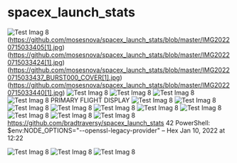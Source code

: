 # spacex_launch_stats
 
![Test Imag 8](https://github.com/mosesnova/spacex_launch_stats/blob/master/space.jpg)
(https://github.com/mosesnova/spacex_launch_stats/blob/master/IMG20220715033405[1].jpg)
(https://github.com/mosesnova/spacex_launch_stats/blob/master/IMG20220715033424[1].jpg)
(https://github.com/mosesnova/spacex_launch_stats/blob/master/IMG20220715033437_BURST000_COVER[1].jpg)
(https://github.com/mosesnova/spacex_launch_stats/blob/master/IMG20220715033440[1].jpg)
![Test Imag 8](https://github.com/mosesnova/spacex_launch_stats/blob/master/IMG20230406123010.jpg)
![Test Imag 8](https://github.com/mosesnova/spacex_launch_stats/blob/master/IMG20230407114637.jpg)
![Test Imag 8](https://github.com/mosesnova/spacex_launch_stats/blob/master/rad.jpg)
![Test Imag 8](https://github.com/mosesnova/spacex_launch_stats/blob/master/agun.jpeg)
PRIMARY FLIGHT DISPLAY
![Test Imag 8](https://github.com/mosesnova/spacex_launch_stats/blob/master/acas.jpg)
![Test Imag 8](https://github.com/mosesnova/spacex_launch_stats/blob/master/box.jpg)
![Test Imag 8](https://github.com/mosesnova/spacex_launch_stats/blob/master/rlt.jpg)
![Test Imag 8](https://github.com/mosesnova/spacex_launch_stats/blob/master/pslv.jpeg)
![Test Imag 8](https://github.com/mosesnova/spacex_launch_stats/blob/master/na.jpg)
![Test Imag 8](https://github.com/mosesnova/spacex_launch_stats/blob/master/wt.jpg)
![Test Imag 8](https://github.com/mosesnova/spacex_launch_stats/blob/master/btk.jpg)
![Test Imag 8](https://github.com/mosesnova/spacex_launch_stats/blob/master/spacex.jpg)
![Test Imag 8](https://github.com/mosesnova/spacex_launch_stats/blob/master/redux.jpg)
![Test Imag 8](https://github.com/mosesnova/spacex_launch_stats/blob/master/merge.jpg)
https://github.com/bradtraversy/spacex_launch_stats
42
PowerShell: $env:NODE_OPTIONS="--openssl-legacy-provider" – 
Hex
 Jan 10, 2022 at 12:22
 
 ![Test Imag 8](https://github.com/mosesnova/spacex_launch_stats/blob/master/falcon.jpg)
 ![Test Imag 8](https://github.com/mosesnova/spacex_launch_stats/blob/master/sripthy.jpeg)
  ![Test Imag 8](https://github.com/mosesnova/spacex_launch_stats/blob/master/IMG20230323205419.jpg)
